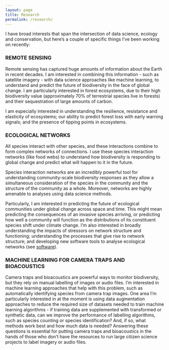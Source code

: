 ```yaml
---
layout: page
title: Research
permalink: /research/
---
```


I have broad interests that span the intersection of data science, ecology and conservation, but here’s a couple of specific things I’ve been working on recently:

### REMOTE SENSING

Remote sensing has captured huge amounts of information about the Earth in recent decades. I am interested in combining this information - such as satellite imagery - with data science approaches like machine learning, to understand and predict the future of biodiversity in the face of global change. I am particularly interested in forest ecosystems, due to their high biodiversity value (approximately 70% of terrestrial species live in forests) and their sequestration of large amounts of carbon. 

I am especially interested in understanding the resilience, resistance and elasticity of ecosystems; our ability to predict forest loss with early warning signals; and the presence of tipping points in ecosystems.

### ECOLOGICAL NETWORKS

All species interact with other species, and these interactions combine to form complex networks of connections. I use these species interaction networks (like food webs) to understand how biodiversity is responding to global change and predict what will happen to it in the future. 

Species interaction networks are an incredibly powerful tool for understanding community-scale biodiversity responses as they allow a simultaneous consideration of the species in the community and the structure of the community as a whole. Moreover, networks are highly amenable to analyses using data science methods.

Particularly, I am interested in predicting the future of ecological communities under global change across space and time. This might mean predicting the consequences of an invasive species arriving, or predicting how well a community will function as the distributions of its constituent species shift under climate change. I’m also interested in broadly understanding the impacts of stressors on network structure and functioning; understanding the processes that give rise to network structure; and developing new software tools to analyse ecological networks (see [software](/software)).

### MACHINE LEARNING FOR CAMERA TRAPS AND BIOACOUSTICS

Camera traps and bioacoustics are powerful ways to monitor biodiversity, but they rely on manual labelling of images or audio files. I’m interested in machine learning approaches that help with this problem, such as automatically identifying species from camera trap images. One area I’m particularly interested in at the moment is using data augmentation approaches to reduce the required size of datasets needed to train machine learning algorithms - if training data are supplemented with transformed or synthetic data, can we improve the performance of labelling algorithms, such as species counting or species identification? And, if so, what methods work best and how much data is needed? Answering these questions is essential for putting camera traps and bioacoustics in the hands of those who don’t have the resources to run large citizen science projects to label imagery or audio files. 